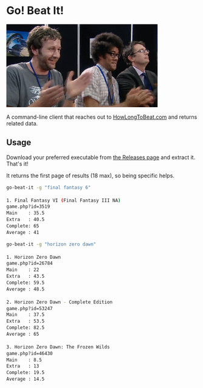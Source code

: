 # Go! Beat It!

![it crowd](it-crowd.gif)

A command-line client that reaches out to [HowLongToBeat.com](https://howlongtobeat.com) and returns related data.

## Usage

Download your preferred executable from [the Releases page](https://github.com/trueheart78/go-beat-it/releases) and extract it. That's it!

It returns the first page of results (18 max), so being specific helps.

```sh
go-beat-it -g "final fantasy 6"

1. Final Fantasy VI (Final Fantasy III NA)
game.php?id=3519
Main    : 35.5
Extra   : 40.5
Complete: 65
Average : 41
```

```sh
go-beat-it -g "horizon zero dawn"

1. Horizon Zero Dawn
game.php?id=26784
Main    : 22
Extra   : 43.5
Complete: 59.5
Average : 48.5

2. Horizon Zero Dawn - Complete Edition
game.php?id=53247
Main    : 37.5
Extra   : 53.5
Complete: 82.5
Average : 65

3. Horizon Zero Dawn: The Frozen Wilds
game.php?id=46430
Main    : 8.5
Extra   : 13
Complete: 19.5
Average : 14.5
```
